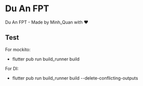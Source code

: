 # Du An FPT

Du An FPT - Made by Minh_Quan with ❤️

## Test

For mockito:
- flutter pub run build_runner build

For DI:
- flutter pub run build_runner build --delete-conflicting-outputs